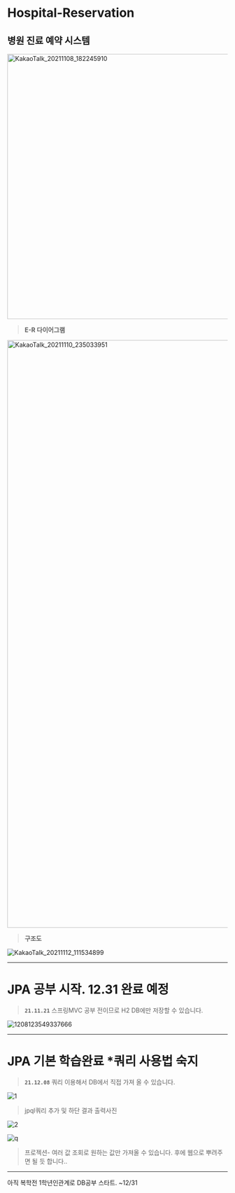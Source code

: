 # Hospital-Reservation 
## 병원 진료 예약 시스템
<img width="606" alt="KakaoTalk_20211108_182245910" src="https://user-images.githubusercontent.com/94730032/142751178-374ff606-4d2e-4318-a470-1e45d31d85dc.png">


>**E-R 다이어그램**
<img width="1343" alt="KakaoTalk_20211110_235033951" src="https://user-images.githubusercontent.com/94730032/142751228-38a76680-ff29-4a71-a582-b55506df0d19.png">


>**구조도**

![KakaoTalk_20211112_111534899](https://user-images.githubusercontent.com/94730032/142751259-68b71507-3238-4f37-8c29-91575d5a29bf.jpg)

---
#  JPA 공부 시작. 12.31 완료 예정
>**`21.11.21`**  스프링MVC 공부 전이므로 H2 DB에만 저장할 수 있습니다. 


![1208123549337666](https://user-images.githubusercontent.com/94730032/145143997-e1211b77-fbdf-47ae-89a7-171a3381e78f.jpg)

---

#  JPA 기본 학습완료 *쿼리 사용법 숙지
>**`21.12.08`**  쿼리 이용해서 DB에서 직접 가져 올 수 있습니다.

![1](https://user-images.githubusercontent.com/94730032/145141625-e3e3bd58-3eb0-4cf0-886b-58134ca70b86.png)
>jpql쿼리 추가 및 하단 결과 출력사진

![2](https://user-images.githubusercontent.com/94730032/145141657-3ba08752-0116-430a-a032-346257863be1.png)


![q](https://user-images.githubusercontent.com/94730032/145337597-d73b4965-d568-4ed0-ac07-78f9f6fe4696.png)
>프로젝션- 여러 값 조회로 원하는 값만 가져올 수 있습니다. 후에 웹으로 뿌려주면 될 듯 합니다..
---
아직 복학전 1학년인관계로 DB공부 스타트. ~12/31
